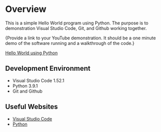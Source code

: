 # Overview

This is a simple Hello World program using Python. The purpose is to demonstration Visual Studio Code, Git, and Github working together.

{Provide a link to your YouTube demonstration.  It should be a one minute demo of the software running and a walkthrough of the code.}

[Hello World using Python](https://youtu.be/HsL8ODWp2ao)

## Development Environment

* Visual Studio Code 1.52.1
* Python 3.9.1
* Git and Github

## Useful Websites

* [Visual Studio Code](https://code.visualstudio.com/)
* [Python](https://www.python.org/)

